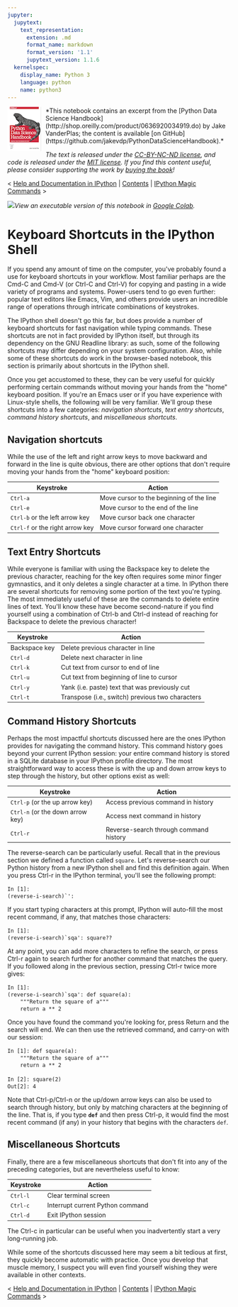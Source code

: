 ```yaml
---
jupyter:
  jupytext:
    text_representation:
      extension: .md
      format_name: markdown
      format_version: '1.1'
      jupytext_version: 1.1.6
  kernelspec:
    display_name: Python 3
    language: python
    name: python3
---
```


<!--BOOK_INFORMATION-->
<img align="left" style="padding-right:10px;" src="figures/PDSH-cover-small.png">
*This notebook contains an excerpt from the [Python Data Science Handbook](http://shop.oreilly.com/product/0636920034919.do) by Jake VanderPlas; the content is available [on GitHub](https://github.com/jakevdp/PythonDataScienceHandbook).*

*The text is released under the [CC-BY-NC-ND license](https://creativecommons.org/licenses/by-nc-nd/3.0/us/legalcode), and code is released under the [MIT license](https://opensource.org/licenses/MIT). If you find this content useful, please consider supporting the work by [buying the book](http://shop.oreilly.com/product/0636920034919.do)!*


<!--NAVIGATION-->
< [Help and Documentation in IPython](01.01-Help-And-Documentation.ipynb) | [Contents](Index.ipynb) | [IPython Magic Commands](01.03-Magic-Commands.ipynb) >


<!--COLAB_LINK-->
<p><a href="https://colab.research.google.com/github/jakevdp/PythonDataScienceHandbook/blob/master/notebooks/01.02-Shell-Keyboard-Shortcuts.ipynb"><img src="https://colab.research.google.com/img/colab_favicon_256px.png" style="height: 2em; display: inline;"></a><i>View an executable version of this notebook in <a href="https://colab.research.google.com/github/jakevdp/PythonDataScienceHandbook/blob/master/notebooks/01.02-Shell-Keyboard-Shortcuts.ipynb">Google Colab</a>.</i></p>



# Keyboard Shortcuts in the IPython Shell


If you spend any amount of time on the computer, you've probably found a use for keyboard shortcuts in your workflow.
Most familiar perhaps are the Cmd-C and Cmd-V (or Ctrl-C and Ctrl-V) for copying and pasting in a wide variety of programs and systems.
Power-users tend to go even further: popular text editors like Emacs, Vim, and others provide users an incredible range of operations through intricate combinations of keystrokes.

The IPython shell doesn't go this far, but does provide a number of keyboard shortcuts for fast navigation while typing commands.
These shortcuts are not in fact provided by IPython itself, but through its dependency on the GNU Readline library: as such, some of the following shortcuts may differ depending on your system configuration.
Also, while some of these shortcuts do work in the browser-based notebook, this section is primarily about shortcuts in the IPython shell.

Once you get accustomed to these, they can be very useful for quickly performing certain commands without moving your hands from the "home" keyboard position.
If you're an Emacs user or if you have experience with Linux-style shells, the following will be very familiar.
We'll group these shortcuts into a few categories: *navigation shortcuts*, *text entry shortcuts*, *command history shortcuts*, and *miscellaneous shortcuts*.


## Navigation shortcuts

While the use of the left and right arrow keys to move backward and forward in the line is quite obvious, there are other options that don't require moving your hands from the "home" keyboard position:

| Keystroke                         | Action                                     |
|-----------------------------------|--------------------------------------------|
| ``Ctrl-a``                        | Move cursor to the beginning of the line   |
| ``Ctrl-e``                        | Move cursor to the end of the line         |
| ``Ctrl-b`` or the left arrow key  | Move cursor back one character             |
| ``Ctrl-f`` or the right arrow key | Move cursor forward one character          |


## Text Entry Shortcuts

While everyone is familiar with using the Backspace key to delete the previous character, reaching for the key often requires some minor finger gymnastics, and it only deletes a single character at a time.
In IPython there are several shortcuts for removing some portion of the text you're typing.
The most immediately useful of these are the commands to delete entire lines of text.
You'll know these have become second-nature if you find yourself using a combination of Ctrl-b and Ctrl-d instead of reaching for Backspace to delete the previous character!

| Keystroke                     | Action                                           |
|-------------------------------|--------------------------------------------------|
| Backspace key                 | Delete previous character in line                |
| ``Ctrl-d``                    | Delete next character in line                    |
| ``Ctrl-k``                    | Cut text from cursor to end of line              |
| ``Ctrl-u``                    | Cut text from beginning of line to cursor        |
| ``Ctrl-y``                    | Yank (i.e. paste) text that was previously cut   |
| ``Ctrl-t``                    | Transpose (i.e., switch) previous two characters |


## Command History Shortcuts

Perhaps the most impactful shortcuts discussed here are the ones IPython provides for navigating the command history.
This command history goes beyond your current IPython session: your entire command history is stored in a SQLite database in your IPython profile directory.
The most straightforward way to access these is with the up and down arrow keys to step through the history, but other options exist as well:

| Keystroke                           | Action                                     |
|-------------------------------------|--------------------------------------------|
| ``Ctrl-p`` (or the up arrow key)    | Access previous command in history         |
| ``Ctrl-n`` (or the down arrow key)  | Access next command in history             |
| ``Ctrl-r``                          | Reverse-search through command history     |

<!-- #region -->
The reverse-search can be particularly useful.
Recall that in the previous section we defined a function called ``square``.
Let's reverse-search our Python history from a new IPython shell and find this definition again.
When you press Ctrl-r in the IPython terminal, you'll see the following prompt:

```ipython
In [1]:
(reverse-i-search)`': 
```

If you start typing characters at this prompt, IPython will auto-fill the most recent command, if any, that matches those characters:

```ipython
In [1]: 
(reverse-i-search)`sqa': square??
```

At any point, you can add more characters to refine the search, or press Ctrl-r again to search further for another command that matches the query. If you followed along in the previous section, pressing Ctrl-r twice more gives:

```ipython
In [1]: 
(reverse-i-search)`sqa': def square(a):
    """Return the square of a"""
    return a ** 2
```

Once you have found the command you're looking for, press Return and the search will end.
We can then use the retrieved command, and carry-on with our session:

```ipython
In [1]: def square(a):
    """Return the square of a"""
    return a ** 2

In [2]: square(2)
Out[2]: 4
```

Note that Ctrl-p/Ctrl-n or the up/down arrow keys can also be used to search through history, but only by matching characters at the beginning of the line.
That is, if you type **``def``** and then press Ctrl-p, it would find the most recent command (if any) in your history that begins with the characters ``def``.
<!-- #endregion -->

## Miscellaneous Shortcuts

Finally, there are a few miscellaneous shortcuts that don't fit into any of the preceding categories, but are nevertheless useful to know:

| Keystroke                     | Action                                     |
|-------------------------------|--------------------------------------------|
| ``Ctrl-l``                    | Clear terminal screen                      |
| ``Ctrl-c``                    | Interrupt current Python command           |
| ``Ctrl-d``                    | Exit IPython session                       |

The Ctrl-c in particular can be useful when you inadvertently start a very long-running job.


While some of the shortcuts discussed here may seem a bit tedious at first, they quickly become automatic with practice.
Once you develop that muscle memory, I suspect you will even find yourself wishing they were available in other contexts.


<!--NAVIGATION-->
< [Help and Documentation in IPython](01.01-Help-And-Documentation.ipynb) | [Contents](Index.ipynb) | [IPython Magic Commands](01.03-Magic-Commands.ipynb) >
